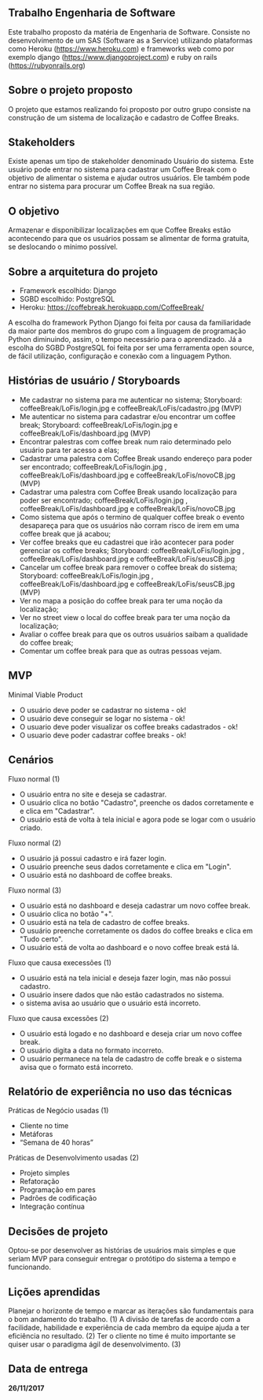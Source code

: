 ## Trabalho Engenharia de Software ##
  Este trabalho proposto da matéria de Engenharia de Software.
   Consiste no desenvolvimento de um SAS (Software as a Service) utilizando
   plataformas como Heroku (https://www.heroku.com) e frameworks web como por exemplo django (https://www.djangoproject.com) e
   ruby on rails (https://rubyonrails.org)

## Sobre o projeto proposto ##
  O projeto que estamos realizando foi proposto por outro grupo consiste na construção de um sistema de localização
   e cadastro de Coffee Breaks.

## Stakeholders ##
  Existe apenas um tipo de stakeholder denominado Usuário do sistema.
  Este usuário pode entrar no sistema para cadastrar um Coffee Break com o objetivo de alimentar o sistema e ajudar outros usuários.
  Ele também pode entrar no sistema para procurar um Coffee Break na sua região.

## O objetivo ##
  Armazenar e disponibilizar localizações em que Coffee Breaks estão acontecendo para que os usuários possam
  se alimentar de forma gratuita, se deslocando o mínimo possível.

## Sobre a arquitetura do projeto ##
  * Framework escolhido: Django
  * SGBD escolhido: PostgreSQL
  * Heroku: https://coffebreak.herokuapp.com/CoffeeBreak/

  A escolha do framework Python Django foi feita por causa da familiaridade da maior parte dos membros do grupo com a linguagem de programação Python
  diminuindo, assim, o tempo necessário para o aprendizado.
  Já a escolha do SGBD PostgreSQL foi feita por ser uma ferramenta open source, de fácil utilização, configuração e conexão com a linguagem Python.

## Histórias de usuário / Storyboards ##
  * Me cadastrar no sistema para me autenticar no sistema; Storyboard: coffeeBreak/LoFis/login.jpg e coffeeBreak/LoFis/cadastro.jpg (MVP)
  * Me autenticar no sistema para cadastrar e/ou encontrar um coffee break; Storyboard: coffeeBreak/LoFis/login.jpg e coffeeBreak/LoFis/dashboard.jpg (MVP)
  * Encontrar palestras com coffee break num raio determinado pelo usuário para ter acesso a elas;
  * Cadastrar uma palestra com Coffee Break usando endereço para poder ser encontrado; coffeeBreak/LoFis/login.jpg , coffeeBreak/LoFis/dashboard.jpg e coffeeBreak/LoFis/novoCB.jpg (MVP)
  * Cadastrar uma palestra com Coffee Break usando localização para poder ser encontrado; coffeeBreak/LoFis/login.jpg , coffeeBreak/LoFis/dashboard.jpg e coffeeBreak/LoFis/novoCB.jpg
  * Como sistema que após o termino de qualquer coffee break o evento desapareça para que os usuários não corram risco de irem em uma coffee break que já acabou;
  * Ver coffee breaks que eu cadastrei que irão acontecer para poder gerenciar os coffee breaks; Storyboard: coffeeBreak/LoFis/login.jpg , coffeeBreak/LoFis/dashboard.jpg e coffeeBreak/LoFis/seusCB.jpg
  * Cancelar um coffee break para remover o coffee break do sistema; Storyboard: coffeeBreak/LoFis/login.jpg , coffeeBreak/LoFis/dashboard.jpg e coffeeBreak/LoFis/seusCB.jpg (MVP)
  * Ver no mapa a posição do coffee break para ter uma noção da localização;
  * Ver no street view o local do coffee break para ter uma noção da localização;
  * Avaliar o coffee break para que os outros usuários saibam a qualidade do coffee break;
  * Comentar um coffee break para que as outras pessoas vejam.

## MVP ##
 Minimal Viable Product

  * O usuário deve poder se cadastrar no sistema - ok!
  * O usuário deve conseguir se logar no sistema - ok!
  * O usuario deve poder visualizar os coffee breaks cadastrados - ok!
  * O usuario deve poder cadastrar coffee breaks - ok!

## Cenários ##
 Fluxo normal (1)
  * O usuário entra no site e deseja se cadastrar.
  * O usuário clica no botão "Cadastro", preenche os dados corretamente e e clica em "Cadastrar".
  * O usuário está de volta à tela inicial e agora pode se logar com o usuário criado.

 Fluxo normal (2)
  * O usuário já possui cadastro e irá fazer login.
  * O usuário preenche seus dados corretamente e clica em "Login".
  * O usuário está no dashboard de coffee breaks.

 Fluxo normal (3)
  * O usuário está no dashboard e deseja cadastrar um novo coffee break.
  * O usuário clica no botão "+".
  * O usuário está na tela de cadastro de coffee breaks.
  * O usuário preenche corretamente os dados do coffee breaks e clica em "Tudo certo".
  * O usuário está de volta ao dashboard e o novo coffee break está lá.

 Fluxo que causa execessões (1)
  * O usuário está na tela inicial e deseja fazer login, mas não possui cadastro.
  * O usuário insere dados que não estão cadastrados no sistema.
  * o sistema avisa ao usuário que o usuário está incorreto.

 Fluxo que causa excessões (2)
  * O usuário está logado e no dashboard e deseja criar um novo coffee break.
  * O usuário digita a data no formato incorreto.
  * O usuário permanece na tela de cadastro de coffe break e o sistema avisa que o formato está incorreto.

## Relatório de experiência no uso das técnicas ##
Práticas de Negócio usadas (1)
  * Cliente no time
  * Metáforas
  * “Semana de 40 horas”

Práticas de Desenvolvimento usadas (2)
  * Projeto simples
  * Refatoração
  * Programação em pares
  * Padrões de codificação
  * Integração contínua

## Decisões de projeto ##
  Optou-se por desenvolver as histórias de usuários mais simples e que seriam MVP para conseguir entregar o protótipo do sistema a tempo e funcionando.

## Lições aprendidas ##
  Planejar o horizonte de tempo e marcar as iterações são fundamentais para o bom andamento do trabalho. (1)
  A divisão de tarefas de acordo com a facilidade, habilidade e experiência de cada membro da equipe ajuda a ter eficiência no resultado. (2)
  Ter o cliente no time é muito importante se quiser usar o paradigma ágil de desenvolvimento. (3)


## Data de entrega ##

  **26/11/2017**
